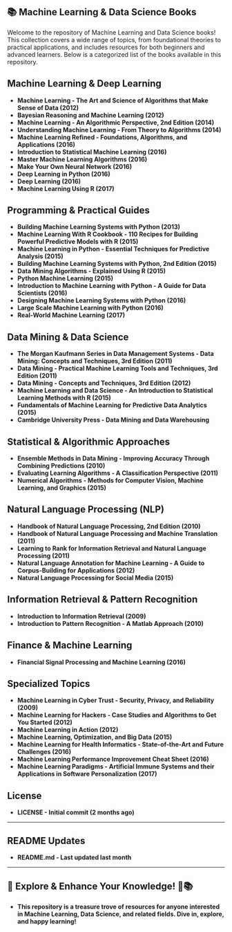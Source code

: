 ## 📚 Machine Learning & Data Science Books
Welcome to the repository of Machine Learning and Data Science books! This collection covers a wide range of topics, from foundational theories to practical applications, and includes resources for both beginners and advanced learners. Below is a categorized list of the books available in this repository.

## Machine Learning & Deep Learning
- **Machine Learning - The Art and Science of Algorithms that Make Sense of Data (2012)**
- **Bayesian Reasoning and Machine Learning (2012)**
- **Machine Learning - An Algorithmic Perspective, 2nd Edition (2014)**
- **Understanding Machine Learning - From Theory to Algorithms (2014)**
- **Machine Learning Refined - Foundations, Algorithms, and Applications (2016)**
- **Introduction to Statistical Machine Learning (2016)**
- **Master Machine Learning Algorithms (2016)**
- **Make Your Own Neural Network (2016)**
- **Deep Learning in Python (2016)**
- **Deep Learning (2016)**
- **Machine Learning Using R (2017)**

## Programming & Practical Guides
- **Building Machine Learning Systems with Python (2013)**
- **Machine Learning With R Cookbook - 110 Recipes for Building Powerful Predictive Models with R (2015)**
- **Machine Learning in Python - Essential Techniques for Predictive Analysis (2015)**
- **Building Machine Learning Systems with Python, 2nd Edition (2015)**
- **Data Mining Algorithms - Explained Using R (2015)**
- **Python Machine Learning (2015)**
- **Introduction to Machine Learning with Python - A Guide for Data Scientists (2016)**
- **Designing Machine Learning Systems with Python (2016)**
- **Large Scale Machine Learning with Python (2016)**
- **Real-World Machine Learning (2017)**

## Data Mining & Data Science
- **The Morgan Kaufmann Series in Data Management Systems - Data Mining: Concepts and Techniques, 3rd Edition (2011)**
- **Data Mining - Practical Machine Learning Tools and Techniques, 3rd Edition (2011)**
- **Data Mining - Concepts and Techniques, 3rd Edition (2012)**
- **Machine Learning and Data Science - An Introduction to Statistical Learning Methods with R (2015)**
- **Fundamentals of Machine Learning for Predictive Data Analytics (2015)**
- **Cambridge University Press - Data Mining and Data Warehousing**

## Statistical & Algorithmic Approaches
- **Ensemble Methods in Data Mining - Improving Accuracy Through Combining Predictions (2010)**
- **Evaluating Learning Algorithms - A Classification Perspective (2011)**
- **Numerical Algorithms - Methods for Computer Vision, Machine Learning, and Graphics (2015)**

## Natural Language Processing (NLP)
- **Handbook of Natural Language Processing, 2nd Edition (2010)**
- **Handbook of Natural Language Processing and Machine Translation (2011)**
- **Learning to Rank for Information Retrieval and Natural Language Processing (2011)**
- **Natural Language Annotation for Machine Learning - A Guide to Corpus-Building for Applications (2012)**
- **Natural Language Processing for Social Media (2015)**

## Information Retrieval & Pattern Recognition
- **Introduction to Information Retrieval (2009)**
- **Introduction to Pattern Recognition - A Matlab Approach (2010)**

## Finance & Machine Learning
- **Financial Signal Processing and Machine Learning (2016)**

## Specialized Topics
- **Machine Learning in Cyber Trust - Security, Privacy, and Reliability (2009)**
- **Machine Learning for Hackers - Case Studies and Algorithms to Get You Started (2012)**
- **Machine Learning in Action (2012)**
- **Machine Learning, Optimization, and Big Data (2015)**
- **Machine Learning for Health Informatics - State-of-the-Art and Future Challenges (2016)**
- **Machine Learning Performance Improvement Cheat Sheet (2016)**
- **Machine Learning Paradigms - Artificial Immune Systems and their Applications in Software Personalization (2017)**

## License
- **LICENSE - Initial commit (2 months ago)**
---
## README Updates
- **README.md - Last updated last month**
---
## 📌 Explore & Enhance Your Knowledge! 🚀📚
- **This repository is a treasure trove of resources for anyone interested in Machine Learning, Data Science, and related fields. Dive in, explore, and happy learning!**
